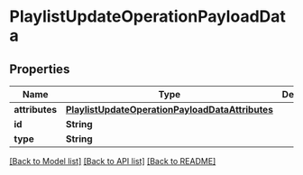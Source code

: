 # PlaylistUpdateOperationPayloadData

## Properties
Name | Type | Description | Notes
------------ | ------------- | ------------- | -------------
**attributes** | [**PlaylistUpdateOperationPayloadDataAttributes**](PlaylistUpdateOperationPayloadDataAttributes.md) |  | 
**id** | **String** |  | 
**type** | **String** |  | 

[[Back to Model list]](../README.md#documentation-for-models) [[Back to API list]](../README.md#documentation-for-api-endpoints) [[Back to README]](../README.md)


